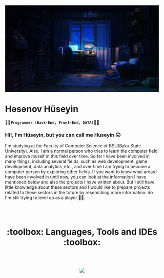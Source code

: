
<p><img align="center" alt="gif" width="1080" src="https://github.com/ilkoninn/ilkoninn/blob/main/Gm7L.gif"/></p>


# Həsənov Hüseyin

:man_technologist:**`Programmer (Back-End, Front-End, DATA)`**:man_technologist:

### Hi!, I'm Hüseyin, but you can call me Huseyin :upside_down_face:
I'm studying at the Faculty of Computer Science of BSU(Baku State University).
Also, I am a normal person who tries to learn the computer field and improve myself in this field over time. 
So far I have been involved in many things, including several fields, such as web development, game development, 
data analytics, etc., and over time I am trying to become a computer person by exploring other fields. 
If you want to know what areas I have been involved in until now, you can look at the information I have mentioned 
below and also the projects I have written about. But I still have little knowledge about these sectors 
and I would like to prepare projects related to these sectors in the future by researching more information. 
So I'm still trying to level up as a player :face_in_clouds:.


<br><br>

<h1 align="center">
  :toolbox: Languages, Tools and IDEs :toolbox: 
</h1>
<br><br>
<!-- BACK-END LANGUAGES AND TOOLS -->
<p align="center">
  <a href="https://www.w3schools.com">
    <img src="https://skillicons.dev/icons?i=py,postgres,docker,azure,django,dotnet,postman,mysql,html,css,js,react,bootstrap,jquery,java,cs,cpp,sqlite,git,github,vscode,visualstudio" />
  </a>
</p>
<br>

#
